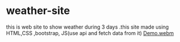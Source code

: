 # weather-site
this is web site to show weather during 3 days .this site made using HTML,CSS ,bootstrap, JS(use api and fetch data from it)
[Demo.webm](https://user-images.githubusercontent.com/61967210/232862922-997f4b82-cef2-44ab-a28a-e6aeef30b0fe.webm)
